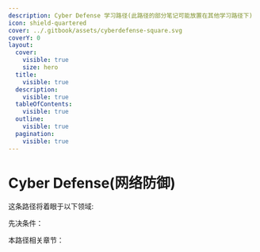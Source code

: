 ```yaml
---
description: Cyber Defense 学习路径(此路径的部分笔记可能放置在其他学习路径下)
icon: shield-quartered
cover: ../.gitbook/assets/cyberdefense-square.svg
coverY: 0
layout:
  cover:
    visible: true
    size: hero
  title:
    visible: true
  description:
    visible: true
  tableOfContents:
    visible: true
  outline:
    visible: true
  pagination:
    visible: true
---
```


# Cyber Defense(网络防御)

这条路径将着眼于以下领域:



先决条件：



本路径相关章节：
